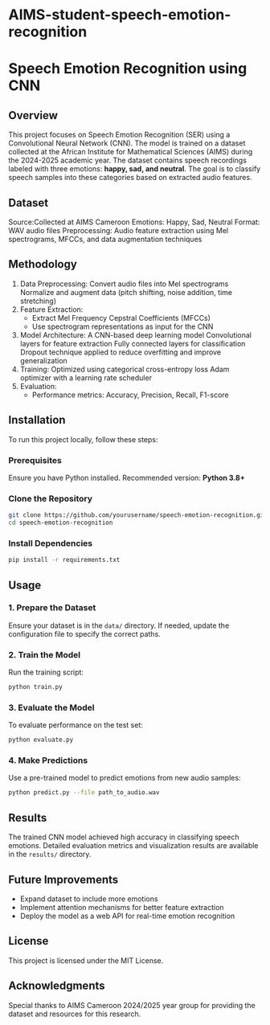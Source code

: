 # AIMS-student-speech-emotion-recognition
# Speech Emotion Recognition using CNN

## Overview
This project focuses on Speech Emotion Recognition (SER) using a Convolutional Neural Network (CNN). The model is trained on a dataset collected at the African Institute for Mathematical Sciences (AIMS) during the 2024-2025 academic year. The dataset contains speech recordings labeled with three emotions: **happy, sad, and neutral**. The goal is to classify speech samples into these categories based on extracted audio features.

## Dataset
Source:Collected at AIMS Cameroon
Emotions: Happy, Sad, Neutral
Format: WAV audio files
Preprocessing: Audio feature extraction using Mel spectrograms, MFCCs, and data augmentation techniques

## Methodology
1. Data Preprocessing:
   Convert audio files into Mel spectrograms
   Normalize and augment data (pitch shifting, noise addition, time stretching)
2. Feature Extraction:
   - Extract Mel Frequency Cepstral Coefficients (MFCCs)
   - Use spectrogram representations as input for the CNN
3. Model Architecture:
   A CNN-based deep learning model
    Convolutional layers for feature extraction
   Fully connected layers for classification
   Dropout technique applied to reduce overfitting and improve generalization
5. Training:
   Optimized using categorical cross-entropy loss
   Adam optimizer with a learning rate scheduler
6. Evaluation:
   - Performance metrics: Accuracy, Precision, Recall, F1-score

## Installation
To run this project locally, follow these steps:

### Prerequisites
Ensure you have Python installed. Recommended version: **Python 3.8+**

### Clone the Repository
```bash
git clone https://github.com/yourusername/speech-emotion-recognition.git
cd speech-emotion-recognition
```

### Install Dependencies
```bash
pip install -r requirements.txt
```

## Usage
### 1. Prepare the Dataset
Ensure your dataset is in the `data/` directory. If needed, update the configuration file to specify the correct paths.

### 2. Train the Model
Run the training script:
```bash
python train.py
```

### 3. Evaluate the Model
To evaluate performance on the test set:
```bash
python evaluate.py
```

### 4. Make Predictions
Use a pre-trained model to predict emotions from new audio samples:
```bash
python predict.py --file path_to_audio.wav
```

## Results
The trained CNN model achieved high accuracy in classifying speech emotions. Detailed evaluation metrics and visualization results are available in the `results/` directory.

## Future Improvements
- Expand dataset to include more emotions
- Implement attention mechanisms for better feature extraction
- Deploy the model as a web API for real-time emotion recognition

## License
This project is licensed under the MIT License.

## Acknowledgments
Special thanks to AIMS Cameroon 2024/2025 year group for providing the dataset and resources for this research.

